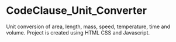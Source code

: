 # CodeClause_Unit_Converter
Unit conversion of area, length, mass, speed, temperature, time and volume. Project is created using HTML CSS and Javascript.
